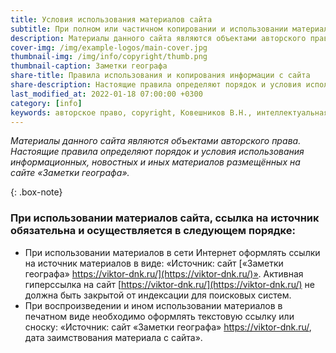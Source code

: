 ```yaml
---
title: Условия использования материалов сайта
subtitle: При полном или частичном копировании и использовании материалов данного сайта ссылка на источник обязательна.
description: Материалы данного сайта являются объектами авторского права. Настоящие правила определяют порядок и условия использования информационных, новостных и иных материалов размещённых на сайте «Заметки географа».
cover-img: /img/example-logos/main-cover.jpg
thumbnail-img: /img/info/copyright/thumb.png
thumbnail-caption: Заметки географа
share-title: Правила использования и копирования информации с сайта
share-description: Настоящие правила определяют порядок и условия использования информационных, новостных и иных материалов размещённых на сайте «Заметки географа».
last_modified_at: 2022-01-18 07:00:00 +0300
category: [info]
keywords: авторское право, copyright, Ковешников В.Н., интеллектуальная собственность
---
```

_Материалы данного сайта являются объектами авторского права. Настоящие правила определяют порядок и условия использования информационных, новостных и иных материалов размещённых на сайте «Заметки географа»._

{: .box-note}
### При использовании материалов сайта, ссылка на источник обязательна и осуществляется в следующем порядке:

- При использовании материалов в сети Интернет оформлять ссылки на источник материалов в виде: «Источник: сайт [«Заметки географа» https://viktor-dnk.ru/](https://viktor-dnk.ru/)». Активная гиперссылка на сайт [https://viktor-dnk.ru/](https://viktor-dnk.ru/) не должна быть закрытой от индексации для поисковых систем.
- При воспроизведении и ином использовании материалов в печатном виде необходимо оформлять текстовую ссылку или сноску: «Источник: сайт «Заметки географа» https://viktor-dnk.ru/, дата заимствования материала с сайта».

